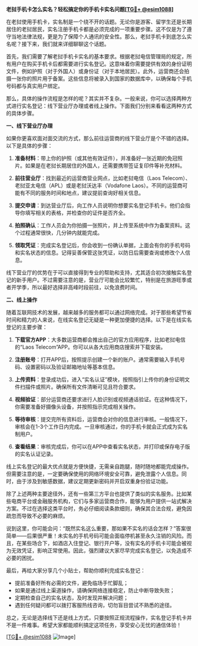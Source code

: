 **老挝手机卡怎么实名？轻松搞定你的手机卡实名问题[[TG💪+ @esim1088](https://t.me/s/esim1088)]**

在老挝使用手机卡，实名制是一个绕不开的话题。无论你是游客、留学生还是长期居住的老挝居民，实名注册手机卡都是必须完成的一项重要步骤。这不仅是为了遵守当地法律法规，更是为了保障个人通讯的安全性。那么，老挝手机卡到底怎么实名呢？接下来，我们就来详细聊聊这个话题。

首先，我们需要了解老挝手机卡实名的基本要求。根据老挝电信管理局的规定，所有用户在购买手机卡后都需要进行实名登记。这意味着你需要提供有效的身份证明文件，例如护照（对于外国人）或身份证（对于本地居民）。此外，运营商还会拍摄一张你的照片用于备案。这些信息将被录入到国家的数据库中，以确保每个手机号码都与真实用户绑定。

那么，具体的操作流程是怎样的呢？其实并不复杂。一般来说，你可以选择两种方式进行实名登记：线下营业厅办理或者线上操作。下面我们分别来看看这两种方式的具体步骤。

**一、线下营业厅办理**

如果你更喜欢面对面交流的方式，那么前往运营商的线下营业厅是个不错的选择。以下是具体的步骤：

1. **准备材料**：带上你的护照（或其他有效证件），并准备好一张近期的免冠照片。如果是在老挝长期居住的外国人，还需要携带签证复印件等补充材料。
   
2. **前往营业厅**：找到最近的运营商营业网点，比如老挝电信（Laos Telecom）、老挝亚太电信（APL）或是老挝沃达丰（Vodafone Laos）。不同的运营商可能有不同的服务时间和地点，建议提前查询好相关信息。
   
3. **提交申请**：到达营业厅后，向工作人员说明你想要实名登记手机卡。他们会指导你填写相关的表格，并检查你的证件是否齐全。
   
4. **拍照确认**：工作人员会为你拍摄一张照片，并上传至系统中作为备案资料。这个过程通常很快，几分钟内就能完成。
   
5. **领取凭证**：完成实名登记后，你会收到一份确认单据，上面会有你的手机号码和实名状态的信息。记得妥善保管这张凭证，以防日后需要查询或修改个人信息。

线下营业厅的优势在于可以直接得到专业的帮助和支持，尤其适合初次接触实名登记的新手用户。不过需要注意的是，营业厅可能会比较繁忙，特别是在旅游旺季或者开学季，所以最好选择非高峰时段前往，以免浪费时间。

**二、线上操作**

随着互联网技术的发展，越来越多的服务都可以通过网络完成。对于那些希望节省时间和精力的人来说，在线实名登记无疑是一种更加便捷的选择。以下是在线实名登记的主要步骤：

1. **下载官方APP**：大多数运营商都会推出自己的官方应用程序，比如老挝电信的“Laos Telecom”APP。你可以从各大应用商店搜索并下载安装。
   
2. **注册账号**：打开APP后，按照提示创建一个新的账户。通常需要输入手机号码、设置密码以及验证邮箱地址等基本信息。
   
3. **上传资料**：登录成功后，进入“实名认证”模块，按照指引上传你的身份证明文件扫描件或照片。确保所有文件清晰可见且符合要求。
   
4. **视频验证**：部分运营商还要求进行人脸识别或视频通话验证。在这种情况下，你需要准备好摄像头设备，并按照指示完成相关操作。
   
5. **等待审核**：提交完所有资料后，运营商会对你的信息进行审核。一般情况下，审核会在1-3个工作日内完成。一旦审核通过，你的手机卡就会正式成为实名制用户。
   
6. **查看结果**：审核完成后，你可以在APP中查看实名状态，并打印或保存电子版的实名认证记录。

线上实名登记的最大优点就是方便快捷，无需亲自跑腿，随时随地都能完成操作。但需要注意的是，一定要确保使用的网络环境安全可靠，避免泄露个人信息。同时，由于涉及到敏感数据，建议定期更新密码并开启双重身份验证功能。

除了上述两种主要途径外，还有一些第三方平台也提供了类似的实名服务。比如某些电商平台或金融服务机构，它们与多家运营商合作，能够为用户提供一站式解决方案。不过在选择这类平台时，务必仔细阅读条款细则，确保其合法合规，避免因疏忽而导致不必要的麻烦。

说到这里，你可能会问：“既然实名这么重要，那如果不实名的话会怎样？”答案很简单——后果很严重！未实名的手机号码可能会面临停机甚至永久注销的风险。而且，在某些场合下，如酒店入住登记、银行开户等，没有实名的手机卡可能会被视为无效凭证，影响正常使用。因此，强烈建议大家尽早完成实名登记，以免造成不必要的困扰。

最后，再给大家分享几个小贴士，帮助你顺利完成实名登记：

- 提前准备好所有必需的文件，避免临场手忙脚乱；
- 如果是通过线上渠道操作，请确保网络连接稳定，防止中断导致失败；
- 定期检查自己的实名状态，及时发现并解决问题；
- 遇到任何疑问都可以拨打客服热线咨询，切勿盲目尝试不熟悉的途径。

总之，无论是选择线下还是线上方式，只要按照正规流程操作，实名登记手机卡并不是一件难事。希望大家都能顺利搞定这项任务，享受安心无忧的通信体验！

[[TG💪+ @esim1088](https://t.me/s/esim1088) ![Image](https://i.postimg.cc/4NQfJmqS/Snipaste-2025-05-13-00-14-12.png)]